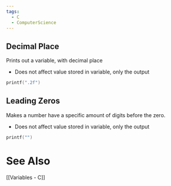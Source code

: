 ```yaml
---
tags:
  - C
  - ComputerScience
---
```

## Decimal Place
Prints out a variable, with decimal place
- Does not affect value stored in variable, only the output
``` c
printf(".2f")
```

## Leading Zeros
Makes a number have a specific amount of digits before the zero.
- Does not affect value stored in variable, only the output
```c
printf("")
```


# See Also
[[Variables - C]]